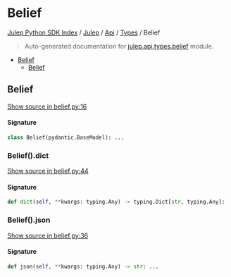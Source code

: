 # Belief

[Julep Python SDK Index](../../../README.md#julep-python-sdk-index) / [Julep](../../index.md#julep) / [Api](../index.md#api) / [Types](./index.md#types) / Belief

> Auto-generated documentation for [julep.api.types.belief](../../../../../../../julep/api/types/belief.py) module.

- [Belief](#belief)
  - [Belief](#belief-1)

## Belief

[Show source in belief.py:16](../../../../../../../julep/api/types/belief.py#L16)

#### Signature

```python
class Belief(pydantic.BaseModel): ...
```

### Belief().dict

[Show source in belief.py:44](../../../../../../../julep/api/types/belief.py#L44)

#### Signature

```python
def dict(self, **kwargs: typing.Any) -> typing.Dict[str, typing.Any]: ...
```

### Belief().json

[Show source in belief.py:36](../../../../../../../julep/api/types/belief.py#L36)

#### Signature

```python
def json(self, **kwargs: typing.Any) -> str: ...
```